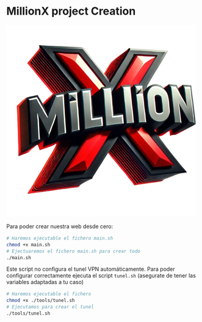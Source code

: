 # MillionX project Creation

![alt text](.images/logo.png)

Para poder crear nuestra web desde cero:

```bash
# Haremos ejecutable el fichero main.sh
chmod +x main.sh
# Ejectuaremos el fichero main.sh para crear todo
./main.sh
```

Este script no configura el tunel VPN automáticamente.
Para poder configurar correctamente ejecuta el script `tunel.sh`
(asegurate de tener las variables adaptadas a tu caso)

```bash
# Haremos ejecutable el fichero 
chmod +x ./tools/tunel.sh
# Ejecutamos para crear el tunel
./tools/tunel.sh
```
